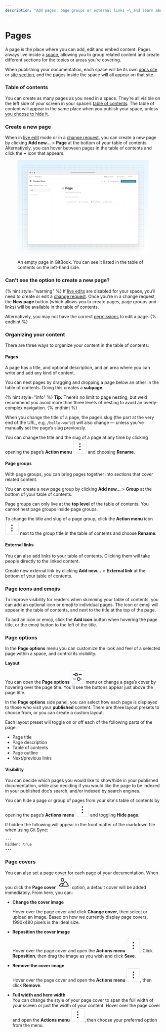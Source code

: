 ```yaml
---
description: "Add pages, page groups or external links —\_and learn about the options you have on each page"
---
```


# Pages

A page is the place where you can add, edit and embed content. Pages always live inside a [space](space.md), allowing you to group related content and create different sections for the topics or areas you’re covering.

When publishing your documentation, each space will be its own [docs site](../../publishing-documentation/publish-a-docs-site/) or [site section](../../publishing-documentation/site-structure/site-sections.md), and the pages inside the space will all appear on that site.

### Table of contents

You can create as many pages as you need in a space. They’re all visible on the left side of your screen in your space’s [table of contents](../../resources/gitbook-ui.md#table-of-contents). The table of content will appear in the same place when you publish your space, unless [you choose to hide it](page.md#page-options).

### Create a new page

When in [live edit](../../collaboration/live-edits.md) mode or in a [change request](../../collaboration/change-requests.md), you can create a new page by clicking **Add new...** > **Page** at the bottom of your table of contents. Alternatively, you can hover between pages in the table of contents and click the **+** icon that appears.

<figure><img src="../../.gitbook/assets/10_01_25_page.svg" alt=""><figcaption><p>An empty page in GitBook. You can see it listed in the table of contents on the left-hand side.</p></figcaption></figure>

### Can’t see the option to create a new page?

{% hint style="warning" %}
If [live edits](../../collaboration/live-edits.md) are disabled for your space, you’ll need to create or edit a [change request](../../collaboration/change-requests.md). Once you’re in a change request, the **New page** button (which allows you to create pages, page groups and links) will be available in the table of contents.

Alternatively, you may not have the correct [permissions](../../account-management/member-management/permissions-and-inheritance.md) to edit a page.
{% endhint %}

### Organizing your content

There are three ways to organize your content in the table of contents:

#### Pages

A page has a title, and optional description, and an area where you can write and add any kind of content.‌

You can nest pages by dragging and dropping a page below an other in the table of contents. Doing this creates a **subpage**.

{% hint style="info" %}
**Tip:** There’s no limit to page nesting, but we’d recommend you avoid more than three levels of nesting to avoid an overly-complex navigation.
{% endhint %}

When you change the title of a page, the page’s slug (the part at the very end of the URL, e.g. `/hello-world`) will also change — unless you’ve manually set the page’s slug previously.

You can change the title and the slug of a page at any time by clicking opening the page’s **Action menu** <picture><source srcset="../../.gitbook/assets/actions_icon_dark.svg" media="(prefers-color-scheme: dark)"><img src="../../.gitbook/assets/actions_icon_light.svg" alt=""></picture> and choosing **Rename**.

#### Page groups

With page groups, you can bring pages together into sections that cover related content.

You can create a new page group by clicking **Add new...** > **Group** at the bottom of your table of contents.

Page groups can only live at the **top level** of the table of contents. You cannot nest page groups inside page groups.

To change the title and slug of a page group, click the **Action menu** icon <picture><source srcset="../../.gitbook/assets/actions_icon_dark.svg" media="(prefers-color-scheme: dark)"><img src="../../.gitbook/assets/actions_icon_light.svg" alt=""></picture> next to the group title in the table of contents and choose **Rename**.

#### External links <a href="#external-links" id="external-links"></a>

You can also add links to your table of contents. Clicking them will take people directly to the linked content.

Create new external link by clicking **Add new...** > **External link** at the bottom of your table of contents.

### Page icons and emojis

To improve visibility for readers when skimming your table of contents, you can add an optional icon or emoji to individual pages. The icon or emoji will appear in the table of contents, and next to the title at the top of the page.

To add an icon or emoji, click the **Add icon** button when hovering the page title, or the emoji button to the left of the title.

### Page options

In the **Page options** menu you can customize the look and feel of a selected page within a space, and control its visibility.

**Layout**

You can open the **Page options** <picture><source srcset="../../.gitbook/assets/options_icon_dark.svg" media="(prefers-color-scheme: dark)"><img src="../../.gitbook/assets/options_icon_light.svg" alt=""></picture> menu or change a page’s cover by hovering over the page title. You’ll see the buttons appear just above the page title.

In the **Page options** side panel, you can select how each page is displayed to those who visit your **published** content. There are three layout presets to choose from, or you can create a custom layout.

Each layout preset will toggle on or off each of the following parts of the page:

* Page title
* Page description
* Table of contents
* Page outline
* Next/previous links

#### Visibility

You can decide which pages you would like to show/hide in your published documentation, while also deciding if you would like the page to be indexed in your published doc’s search, and/or indexed by search engines.

You can hide a page or group of pages from your site's table of contents by opening the page’s **Actions menu** <picture><source srcset="../../.gitbook/assets/actions_icon_dark.svg" media="(prefers-color-scheme: dark)"><img src="../../.gitbook/assets/actions_icon_light.svg" alt=""></picture> and toggling **Hide page**.

If hidden the following will appear in the front matter of the markdown file when using Git Sync:

<pre class="language-markdown" data-title="page.md"><code class="lang-markdown">---
hidden: true
<strong>---
</strong></code></pre>

### Page covers

You can also set a page cover for each page of your documentation. When you click the **Page cover** <picture><source srcset="../../.gitbook/assets/image_icon_dark.svg" media="(prefers-color-scheme: dark)"><img src="../../.gitbook/assets/image_icon_light.svg" alt=""></picture> option, a default cover will be added immediately. From here, you can:

*   **Change the cover image**

    Hover over the page cover and click **Change cover**, then select or upload an image. Based on how we currently display page covers, 1990x480 pixels is the ideal size.
*   **Reposition the cover image**

    Hover over the page cover and open the **Actions menu** <picture><source srcset="../../.gitbook/assets/actions_icon_dark.svg" media="(prefers-color-scheme: dark)"><img src="../../.gitbook/assets/actions_icon_light.svg" alt=""></picture>. Click **Reposition**, then drag the image as you wish and click **Save**.
* **Remove the cover image**\
  Hover over the page cover and open the **Actions menu** <picture><source srcset="../../.gitbook/assets/actions_icon_dark.svg" media="(prefers-color-scheme: dark)"><img src="../../.gitbook/assets/actions_icon_light.svg" alt=""></picture>, then click **Remove**.
* **Full width and hero width**\
  You can change the style of your page cover to span the full width of your screen or just the width of your content. Hover over the page cover and open the **Actions menu** <picture><source srcset="../../.gitbook/assets/actions_icon_dark.svg" media="(prefers-color-scheme: dark)"><img src="../../.gitbook/assets/actions_icon_light.svg" alt=""></picture>, then choose your preferred option from the menu.
